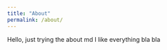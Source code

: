 ```yaml
---
title: "About"
permalink: /about/
---
```


Hello, just trying the about md I like everything bla bla
